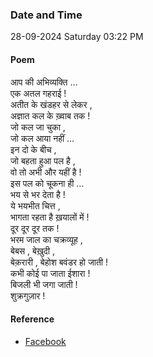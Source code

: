 ### Date and Time

28-09-2024 Saturday 03:22 PM

#### Poem

आप की अभिव्यक्ति …  <br />
एक अतल गहराई !  <br />
अतीत के खंडहर से लेकर ,  <br />
अज्ञात कल के ख़्वाब तक !  <br />
जो कल जा चुका ,  <br />
जो कल आया नहीं …  <br />
इन दो के बीच ,  <br />
जो बहता हुआ पल है ,  <br />
वो तो अभी और यहीं है !  <br />
इस पल को चूकना ही …  <br />
भय से भर देता है !  <br />
ये भयभीत चित्त ,  <br />
भागता रहता है ख़यालों में !  <br />
दूर दूर दूर तक !  <br />
भरम जाल का चक्रव्यूह ,  <br />
बेबस , बेख़ुदी ,  <br />
बेक़रारी , बेहोश बवंडर हो जाती !  <br />
कभी कोई पा जाता ईशारा !  <br />
बिजली भी जगा जाती !  <br />
शुक्रगुज़ार !

#### Reference

* [Facebook](https://www.facebook.com/share/v/TenGu2F9jsLWQjNb/)
